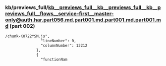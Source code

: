 ### kb/previews_full/kb__previews_full__kb__previews_full__kb__previews_full__flows__service-first__master-only@auth.har.part056.md.part001.md.part001.md.part001.md (part 002)

```md
/chunk-KO722YSM.js",
                "lineNumber": 0,
                "columnNumber": 13212
              },
              {
                "functionNam
```

```
